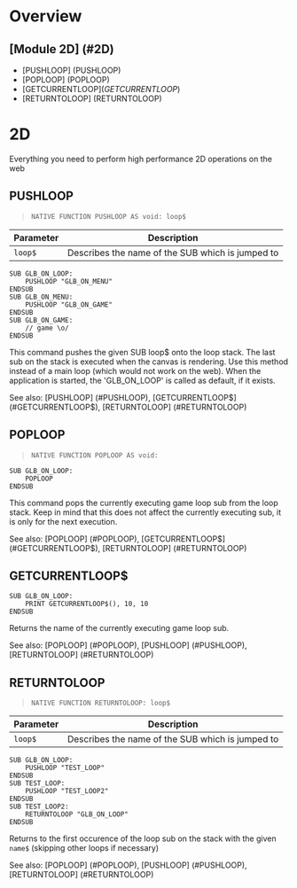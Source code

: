# Overview
## [Module 2D] (#2D)
* [PUSHLOOP] (PUSHLOOP)
* [POPLOOP] (POPLOOP)
* [GETCURRENTLOOP$] (GETCURRENTLOOP$)
* [RETURNTOLOOP] (RETURNTOLOOP)

# 2D
Everything you need to perform high performance 2D operations on the web

## PUSHLOOP
>`NATIVE FUNCTION PUSHLOOP AS void: loop$`

Parameter | Description
-----------|-----------------------------------------------------------------------
`loop$`|Describes the name of the SUB which is jumped to

```
SUB GLB_ON_LOOP:
	PUSHLOOP "GLB_ON_MENU"
ENDSUB
SUB GLB_ON_MENU:
	PUSHLOOP "GLB_ON_GAME"
ENDSUB
SUB GLB_ON_GAME:
	// game \o/
ENDSUB
```

This command pushes the given SUB loop$ onto the loop stack. The last sub on the stack is executed when the canvas is rendering. Use this method instead of a main loop (which would not work on the web).
When the application is started, the 'GLB_ON_LOOP' is called as default, if it exists.

See also: [PUSHLOOP] (#PUSHLOOP), [GETCURRENTLOOP$] (#GETCURRENTLOOP$), [RETURNTOLOOP] (#RETURNTOLOOP)
## POPLOOP
>`NATIVE FUNCTION POPLOOP AS void:`

```
SUB GLB_ON_LOOP:
	POPLOOP 
ENDSUB
```

This command pops the currently executing game loop sub from the loop stack. Keep in mind that this does not affect the currently executing sub, it is only for the next execution.

See also: [POPLOOP] (#POPLOOP), [GETCURRENTLOOP$] (#GETCURRENTLOOP$), [RETURNTOLOOP] (#RETURNTOLOOP)
## GETCURRENTLOOP$
```
SUB GLB_ON_LOOP:
	PRINT GETCURRENTLOOP$(), 10, 10
ENDSUB
```

Returns the name of the currently executing game loop sub.

See also: [POPLOOP] (#POPLOOP), [PUSHLOOP] (#PUSHLOOP), [RETURNTOLOOP] (#RETURNTOLOOP)
## RETURNTOLOOP
>`NATIVE FUNCTION RETURNTOLOOP: loop$`

Parameter | Description
-----------|-----------------------------------------------------------------------
`loop$`|Describes the name of the SUB which is jumped to

```
SUB GLB_ON_LOOP:
	PUSHLOOP "TEST_LOOP"
ENDSUB
SUB TEST_LOOP:
	PUSHLOOP "TEST_LOOP2"
ENDSUB
SUB TEST_LOOP2:
	RETURNTOLOOP "GLB_ON_LOOP"
ENDSUB
```

Returns to the first occurence of the loop sub on the stack with the given `name$` (skipping other loops if necessary)

See also: [POPLOOP] (#POPLOOP), [PUSHLOOP] (#PUSHLOOP), [RETURNTOLOOP] (#RETURNTOLOOP)
